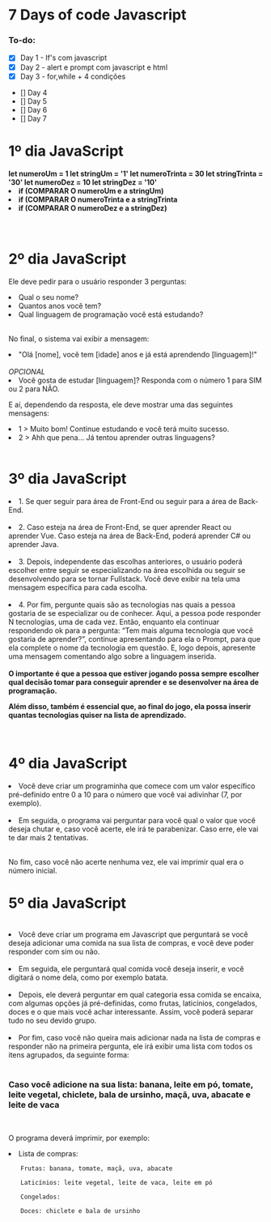 <h1> 7 Days of code Javascript</h1>

### To-do:

- [x] Day 1 - If's com javascript
- [x] Day 2 - alert e prompt com javascript e html
- [x] Day 3 - for,while + 4 condições
- [] Day 4
- [] Day 5
- [] Day 6
- [] Day 7




<h1> 1º dia JavaScript</h1>

<h4>
let numeroUm = 1
let stringUm = '1'
let numeroTrinta = 30
let stringTrinta = '30'
let numeroDez = 10
let stringDez = '10'

<li> if (COMPARAR O numeroUm e a stringUm) </li>
<li> if (COMPARAR O numeroTrinta e a stringTrinta </li>
<li> if (COMPARAR O numeroDez e a stringDez) </li>

</h4>
<br>
<h1> 2º dia JavaScript </h1>
<p>Ele deve pedir para o usuário responder 3 perguntas:</p>
<li> Qual o seu nome? </li>
<li> Quantos anos você tem? </li>
<li> Qual linguagem de programação você está estudando? </li>
<br>
<p>No final, o sistema vai exibir a mensagem:</p>

<li> "Olá [nome], você tem [idade] anos e já está aprendendo [linguagem]!"</li>

<br>
<em> OPCIONAL </em>
<br>
<li>Você gosta de estudar [linguagem]? Responda com o número 1 para SIM ou 2 para NÃO.</li>

<p>E aí, dependendo da resposta, ele deve mostrar uma das seguintes mensagens:</p>

<li> 1 > Muito bom! Continue estudando e você terá muito sucesso.</li>
<li> 2 > Ahh que pena... Já tentou aprender outras linguagens?</li>

<br>

<h1> 3º dia JavaScript</h1>
<li>
1. Se quer seguir para área de Front-End ou seguir para a área de Back-End.
</li>

<br>

<li>
2. Caso esteja na área de Front-End, se quer aprender React ou aprender Vue. Caso esteja na área de Back-End, poderá aprender C# ou aprender Java.
</li>

<br>

<li>
3. Depois, independente das escolhas anteriores, o usuário poderá escolher entre seguir se especializando na área escolhida ou seguir se desenvolvendo para se tornar Fullstack. Você deve exibir na tela uma mensagem específica para cada escolha.
</li>

<br>

<li>
4. Por fim, pergunte quais são as tecnologias nas quais a pessoa gostaria de se especializar ou de conhecer. Aqui, a pessoa pode responder N tecnologias, uma de cada vez. Então, enquanto ela continuar respondendo ok para a pergunta: “Tem mais alguma tecnologia que você gostaria de aprender?”, continue apresentando para ela o Prompt, para que ela complete o nome da tecnologia em questão. E, logo depois, apresente uma mensagem comentando algo sobre a linguagem inserida.
</li>

<br>

<b>
O importante é que a pessoa que estiver jogando possa sempre escolher qual decisão tomar para conseguir aprender e se desenvolver na área de programação.

<br>

Além disso, também é essencial que, ao final do jogo, ela possa inserir quantas tecnologias quiser na lista de aprendizado.
</b>

<br>

<h1>4º dia JavaScript </h1>


<li>
Você deve criar um programinha que comece com um valor específico pré-definido entre 0 a 10 para o número que você vai adivinhar (7, por exemplo).
</li>
<br>

<li>
Em seguida, o programa vai perguntar para você qual o valor que você deseja chutar e, caso você acerte, ele irá te parabenizar. Caso erre, ele vai te dar mais 2 tentativas.
</li>

<br>

No fim, caso você não acerte nenhuma vez, ele vai imprimir qual era o número inicial.

<h1> 5º dia JavaScript</h1>

<br>

<li>
Você deve criar um programa em Javascript que perguntará se você deseja adicionar uma comida na sua lista de compras, e você deve poder responder com sim ou não.

</li>

<br>

<li>
Em seguida, ele perguntará qual comida você deseja inserir, e você digitará o nome dela, como por exemplo batata.

</li>

<br>

<li>
Depois, ele deverá perguntar em qual categoria essa comida se encaixa, com algumas opções já pré-definidas, como frutas, laticínios, congelados, doces e o que mais você achar interessante. Assim, você poderá separar tudo no seu devido grupo.
</li>

<br>

<li>
Por fim, caso você não queira mais adicionar nada na lista de compras e responder não na primeira pergunta, ele irá exibir uma lista com todos os itens agrupados, da seguinte forma:
</li>
<br>

<h3>
Caso você adicione na sua lista:
<b>
banana, leite em pó, tomate, leite vegetal, chiclete, bala de ursinho, maçã, uva, abacate e leite de vaca
 </b>
</h3>
<br>

O programa deverá imprimir, por exemplo:

<li>
Lista de compras:
<ol>

    Frutas: banana, tomate, maçã, uva, abacate
</ol>
<ol>

    Laticínios: leite vegetal, leite de vaca, leite em pó
</ol>
<ol>

    Congelados:
</ol>
<ol>

    Doces: chiclete e bala de ursinho
</ol>
</li>
